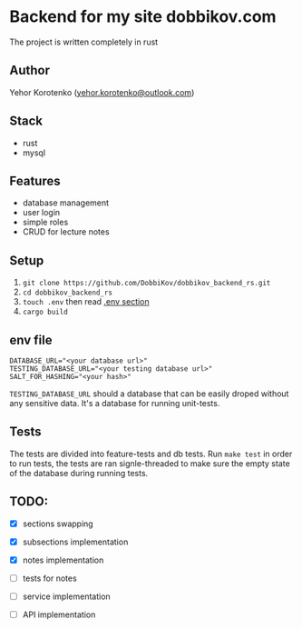 # Backend for my site dobbikov.com

The project is written completely in rust

## Author
Yehor Korotenko (yehor.korotenko@outlook.com)

## Stack
- rust 
- mysql

## Features
- database management
- user login
- simple roles
- CRUD for lecture notes 

## Setup
1. `git clone https://github.com/DobbiKov/dobbikov_backend_rs.git`
2. `cd dobbikov_backend_rs` 
3. `touch .env` then read [.env section](##env-file)
4. `cargo build`

## env file
```.env
DATABASE_URL="<your database url>"
TESTING_DATABASE_URL="<your testing database url>"
SALT_FOR_HASHING="<your hash>"
```
`TESTING_DATABASE_URL` should a database that can be easily droped without any sensitive data. It's a database for running unit-tests.

## Tests
The tests are divided into feature-tests and db tests. Run `make test` in order to run tests, the tests are ran signle-threaded to make sure the empty state of the database during running tests.

## TODO:

- [x] sections swapping 
- [x] subsections implementation
- [x] notes implementation
- [ ] tests for notes

- [ ] service implementation
- [ ] API implementation

